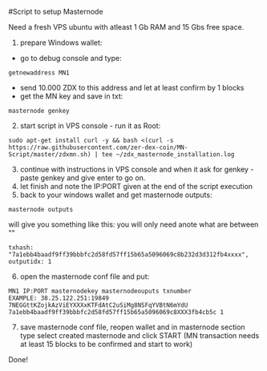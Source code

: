 #Script to setup Masternode


Need a fresh VPS ubuntu with atleast 1 Gb RAM and 15 Gbs free space.

1. prepare Windows wallet: 
- go to debug console and type:
```
getnewaddress MN1
```
- send 10.000 ZDX to this address and let at least confirm by 1 blocks
- get the MN key and save in txt:
```
masternode genkey
```
2. start script in VPS console - run it as Root:
```
sudo apt-get install curl -y && bash <(curl -s https://raw.githubusercontent.com/zer-dex-coin/MN-Script/master/zdxmn.sh) | tee ~/zdx_masternode_installation.log
```
3. continue with instructions in VPS console and when it ask for genkey - paste genkey and give enter to go on.
4. let finish and note the IP:PORT given at the end of the script execution
5. back to your windows wallet and get masternode outputs:
```
masternode outputs
```
will give you something like this: you will only need anote what are between "" 
```
txhash: "7a1ebb4baadf9ff39bbbfc2d58fd57ff15b65a5096069c8b232d3d312fb4xxxx",
outputidx: 1
```
6. open the masternode conf file and put:
```
MN1 IP:PORT masternodekey masternodeouputs txnumber
EXAMPLE: 38.25.122.251:19849 7NEGGttKZojkAzViEYXXXxKTFdAtC2uSiMg8NSFqYVBtN6mYdU 7a1ebb4baadf9ff39bbbfc2d58fd57ff15b65a5096069c8XXX3fb4cb5c 1
```
7. save masternode conf file, reopen wallet and in masternode section type select created masternode and click START (MN transaction needs at least 15 blocks to be confirmed and start to work)


Done!
